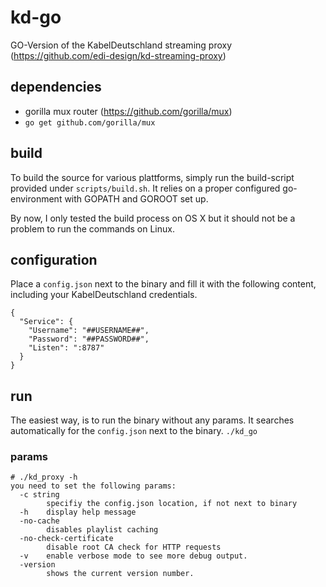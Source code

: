 # kd-go
GO-Version of the KabelDeutschland streaming proxy (https://github.com/edi-design/kd-streaming-proxy)

## dependencies

* gorilla mux router (https://github.com/gorilla/mux)
 * `go get github.com/gorilla/mux`

## build

To build the source for various plattforms, simply run the build-script provided under `scripts/build.sh`.
It relies on a proper configured go-environment with GOPATH and GOROOT set up.

By now, I only tested the build process on OS X but it should not be a problem to run the commands on Linux.

## configuration

Place a `config.json` next to the binary and fill it with the following content, including your KabelDeutschland credentials.
```
{
  "Service": {
    "Username": "##USERNAME##",
    "Password": "##PASSWORD##",
    "Listen": ":8787"
  }
}
```

## run

The easiest way, is to run the binary without any params. It searches automatically for the `config.json` next to the binary.
`./kd_go`

### params

```
# ./kd_proxy -h
you need to set the following params:
  -c string
    	specifiy the config.json location, if not next to binary
  -h	display help message
  -no-cache
    	disables playlist caching
  -no-check-certificate
    	disable root CA check for HTTP requests
  -v	enable verbose mode to see more debug output.
  -version
    	shows the current version number.
```
